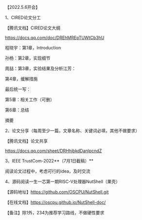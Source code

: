 【2022.5.6开会】

1、CIRED论文分工

【腾讯文档】CIRED论文大纲

https://docs.qq.com/doc/DREhMREpTUWtCb3hU

程晓宇：第1章，Introduction

孙杨：第2章，实现细节

周喆：第3章，实验结果及分析江芳：

第4章，缓解措施

最后统一写：

第5章：相关工作（可删）
		
第6章：总结
		
摘要

2、论文分享（每周至少一篇，文章名称、关键词必填，其他不做要求）

【腾讯文档】论文共享

https://docs.qq.com/sheet/DRHhjbkdDanlpcndZ

3、IEEE TrustCom-2022**（7月1日截稿）**

阅读论文过程中，考虑可行的idea，及时交流

4、源码阅读一生一芯第一期RISC-V处理器NutShell（果壳）

【源码地址】https://github.com/OSCPU/NutShell.git

【在线文档】https://oscpu.github.io/NutShell-doc/

【备注】除1外，234为推荐学习路线，不做硬性要求